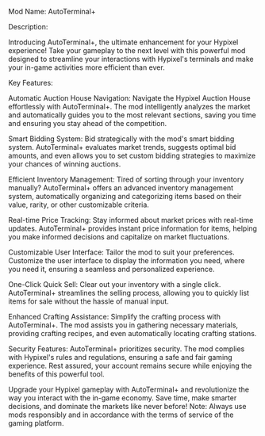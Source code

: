 Mod Name: AutoTerminal+

Description:

Introducing AutoTerminal+, the ultimate enhancement for your Hypixel experience! Take your gameplay to the next level with this powerful mod designed to streamline your interactions with Hypixel's terminals and make your in-game activities more efficient than ever.

Key Features:

Automatic Auction House Navigation:
Navigate the Hypixel Auction House effortlessly with AutoTerminal+. The mod intelligently analyzes the market and automatically guides you to the most relevant sections, saving you time and ensuring you stay ahead of the competition.

Smart Bidding System:
Bid strategically with the mod's smart bidding system. AutoTerminal+ evaluates market trends, suggests optimal bid amounts, and even allows you to set custom bidding strategies to maximize your chances of winning auctions.

Efficient Inventory Management:
Tired of sorting through your inventory manually? AutoTerminal+ offers an advanced inventory management system, automatically organizing and categorizing items based on their value, rarity, or other customizable criteria.

Real-time Price Tracking:
Stay informed about market prices with real-time updates. AutoTerminal+ provides instant price information for items, helping you make informed decisions and capitalize on market fluctuations.

Customizable User Interface:
Tailor the mod to suit your preferences. Customize the user interface to display the information you need, where you need it, ensuring a seamless and personalized experience.

One-Click Quick Sell:
Clear out your inventory with a single click. AutoTerminal+ streamlines the selling process, allowing you to quickly list items for sale without the hassle of manual input.

Enhanced Crafting Assistance:
Simplify the crafting process with AutoTerminal+. The mod assists you in gathering necessary materials, providing crafting recipes, and even automatically locating crafting stations.

Security Features:
AutoTerminal+ prioritizes security. The mod complies with Hypixel's rules and regulations, ensuring a safe and fair gaming experience. Rest assured, your account remains secure while enjoying the benefits of this powerful tool.

Upgrade your Hypixel gameplay with AutoTerminal+ and revolutionize the way you interact with the in-game economy. Save time, make smarter decisions, and dominate the markets like never before! Note: Always use mods responsibly and in accordance with the terms of service of the gaming platform.





